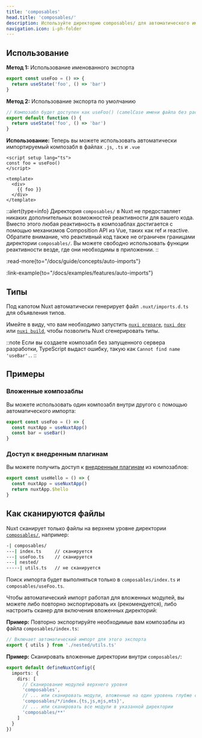 ```yaml
---
title: 'composables'
head.title: 'composables/'
description: Используйте директорию composables/ для автоматического импорта композаблов Vue в ваше приложение.
navigation.icon: i-ph-folder
---
```


## Использование

**Метод 1:** Использование именованного экспорта

```js [composables/useFoo.ts]
export const useFoo = () => {
  return useState('foo', () => 'bar')
}
```

**Метод 2:** Использование экспорта по умолчанию

```js [composables/use-foo.ts or composables/useFoo.ts]
// Композабл будет доступен как useFoo() (camelCase имени файла без расширения)
export default function () {
  return useState('foo', () => 'bar')
}
```

**Использование:** Теперь вы можете использовать автоматически импортируемый композабл в файлах `.js`, `.ts` и `.vue`

```vue [app.vue]
<script setup lang="ts">
const foo = useFoo()
</script>

<template>
  <div>
    {{ foo }}
  </div>
</template>
```

::alert{type=info}
Директория `composables/` в Nuxt не предоставляет никаких дополнительных возможностей реактивности для вашего кода. Вместо этого любая реактивность в композаблах достигается с помощью механизмов Composition API из Vue, таких как ref и reactive. Обратите внимание, что реактивный код также не ограничен границами директории `composables/`. Вы можете свободно использовать функции реактивности везде, где они необходимы в приложении.
::

:read-more{to="/docs/guide/concepts/auto-imports"}

:link-example{to="/docs/examples/features/auto-imports"}

## Типы

Под капотом Nuxt автоматически генерирует файл `.nuxt/imports.d.ts` для объявления типов.

Имейте в виду, что вам необходимо запустить [`nuxi prepare`](/docs/api/commands/prepare), [`nuxi dev`](/docs/api/commands/dev) или [`nuxi build`](/docs/api/commands/build), чтобы позволить Nuxt сгенерировать типы.

::note
Если вы создаете композабл без запущенного сервера разработки, TypeScript выдаст ошибку, такую как `Cannot find name 'useBar'.`.
::

## Примеры

### Вложенные композаблы

Вы можете использовать один композабл внутри другого с помощью автоматического импорта:

```js [composables/test.ts]
export const useFoo = () => {
  const nuxtApp = useNuxtApp()
  const bar = useBar()
}
```

### Доступ к внедренным плагинам

Вы можете получить доступ к [внедренным плагинам](/docs/guide/directory-structure/plugins#providing-helpers) из композаблов:

```js [composables/test.ts]
export const useHello = () => {
  const nuxtApp = useNuxtApp()
  return nuxtApp.$hello
}
```

## Как сканируются файлы

Nuxt сканирует только файлы на верхнем уровне директории [`composables/`](/docs/guide/directory-structure/composables), например:

```bash [Структура директории]
-| composables/
---| index.ts     // сканируется
---| useFoo.ts    // сканируется
---| nested/
-----| utils.ts   // не сканируется
```

Поиск импорта будет выполняться только в `composables/index.ts` и `composables/useFoo.ts`.

Чтобы автоматический импорт работал для вложенных модулей, вы можете либо повторно экспортировать их (рекомендуется), либо настроить сканер для включения вложенных директорий:

**Пример:** Повторно экспортируйте необходимые вам композаблы из файла `composables/index.ts`:

```ts [composables/index.ts]
// Включает автоматический импорт для этого экспорта
export { utils } from './nested/utils.ts'
```

**Пример:** Сканировать вложенные директории внутри `composables/`:

```ts twoslash [nuxt.config.ts]
export default defineNuxtConfig({
  imports: {
    dirs: [
      // Сканирование модулей верхнего уровня
      'composables',
      // ... или сканировать модули, вложенные на один уровень глубже с определенным именем и расширением файла
      'composables/*/index.{ts,js,mjs,mts}',
      // ... или сканировать все модули в указанной директории
      'composables/**'
    ]
  }
})
```
